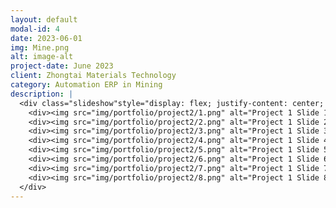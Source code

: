 ```yaml
---
layout: default
modal-id: 4
date: 2023-06-01
img: Mine.png
alt: image-alt
project-date: June 2023
client: Zhongtai Materials Technology
category: Automation ERP in Mining
description: |
  <div class="slideshow"style="display: flex; justify-content: center; align-items: center; flex-direction: column;">
    <div><img src="img/portfolio/project2/1.png" alt="Project 1 Slide 1"></div>
    <div><img src="img/portfolio/project2/2.png" alt="Project 1 Slide 2"></div>
    <div><img src="img/portfolio/project2/3.png" alt="Project 1 Slide 3"></div>
    <div><img src="img/portfolio/project2/4.png" alt="Project 1 Slide 4"></div>
    <div><img src="img/portfolio/project2/5.png" alt="Project 1 Slide 5"></div>
    <div><img src="img/portfolio/project2/6.png" alt="Project 1 Slide 6"></div>
    <div><img src="img/portfolio/project2/7.png" alt="Project 1 Slide 7"></div>
    <div><img src="img/portfolio/project2/8.png" alt="Project 1 Slide 8"></div>
  </div>
---
```

